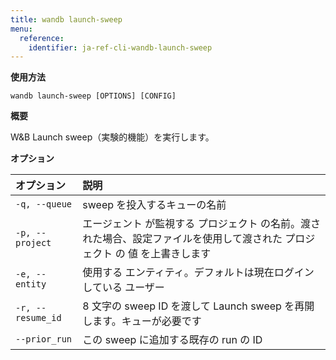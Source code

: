 ```yaml
---
title: wandb launch-sweep
menu:
  reference:
    identifier: ja-ref-cli-wandb-launch-sweep
---
```


**使用方法**

`wandb launch-sweep [OPTIONS] [CONFIG]`

**概要**

W&B Launch sweep（実験的機能）を実行します。

**オプション**

| **オプション** | **説明** |
| :--- | :--- |
| `-q, --queue` | sweep を投入するキューの名前 |
| `-p, --project` | エージェント が監視する プロジェクト の名前。渡された場合、設定ファイルを使用して渡された プロジェクト の 値 を上書きします |
| `-e, --entity` | 使用する エンティティ。デフォルトは現在ログインしている ユーザー |
| `-r, --resume_id` | 8 文字の sweep ID を渡して Launch sweep を再開します。キューが必要です |
| `--prior_run` | この sweep に追加する既存の run の ID |
